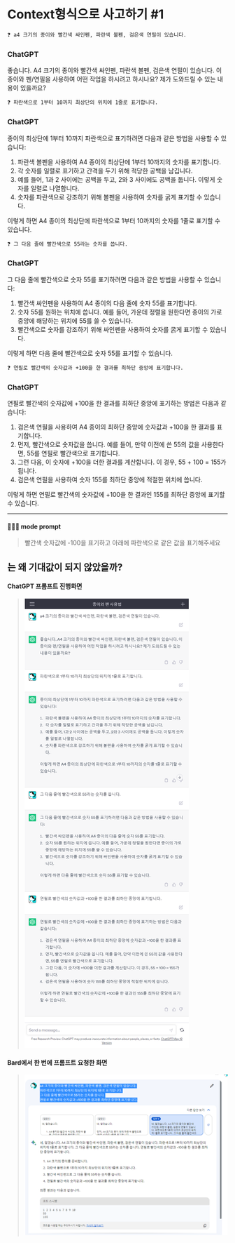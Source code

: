 # Context형식으로 사고하기 #1

~~~
❓ a4 크기의 종이와 빨간색 싸인펜, 파란색 볼펜, 검은색 연필이 있습니다.
~~~

### ChatGPT

좋습니다. A4 크기의 종이와 빨간색 싸인펜, 파란색 볼펜, 검은색 연필이 있습니다. 이 종이와 펜/연필을 사용하여 어떤 작업을 하시려고 하시나요? 제가 도와드릴 수 있는 내용이 있을까요?


~~~
❓ 파란색으로 1부터 10까지 최상단의 위치에 1줄로 표기합니다.
~~~

### ChatGPT

종이의 최상단에 1부터 10까지 파란색으로 표기하려면 다음과 같은 방법을 사용할 수 있습니다:

1. 파란색 볼펜을 사용하여 A4 종이의 최상단에 1부터 10까지의 숫자를 표기합니다.
2. 각 숫자를 일렬로 표기하고 간격을 두기 위해 적당한 공백을 남깁니다.
3. 예를 들어, 1과 2 사이에는 공백을 두고, 2와 3 사이에도 공백을 둡니다. 이렇게 숫자를 일렬로 나열합니다.
4. 숫자를 파란색으로 강조하기 위해 볼펜을 사용하여 숫자를 굵게 표기할 수 있습니다.

이렇게 하면 A4 종이의 최상단에 파란색으로 1부터 10까지의 숫자를 1줄로 표기할 수 있습니다.


~~~
❓ 그 다음 줄에 빨간색으로 55라는 숫자를 씁니다.
~~~

### ChatGPT

그 다음 줄에 빨간색으로 숫자 55를 표기하려면 다음과 같은 방법을 사용할 수 있습니다:

1. 빨간색 싸인펜을 사용하여 A4 종이의 다음 줄에 숫자 55를 표기합니다.
2. 숫자 55를 원하는 위치에 씁니다. 예를 들어, 가운데 정렬을 원한다면 종이의 가로 중앙에 해당하는 위치에 55를 쓸 수 있습니다.
3. 빨간색으로 숫자를 강조하기 위해 싸인펜을 사용하여 숫자를 굵게 표기할 수 있습니다.

이렇게 하면 다음 줄에 빨간색으로 숫자 55를 표기할 수 있습니다.


~~~
❓ 연필로 빨간색의 숫자값과 +100을 한 결과를 최하단 중앙에 표기합니다.
~~~

### ChatGPT

연필로 빨간색의 숫자값에 +100을 한 결과를 최하단 중앙에 표기하는 방법은 다음과 같습니다:

1. 검은색 연필을 사용하여 A4 종이의 최하단 중앙에 숫자값과 +100을 한 결과를 표기합니다.
2. 먼저, 빨간색으로 숫자값을 씁니다. 예를 들어, 만약 이전에 쓴 55의 값을 사용한다면, 55를 연필로 빨간색으로 표기합니다.
3. 그런 다음, 이 숫자에 +100을 더한 결과를 계산합니다. 이 경우, 55 + 100 = 155가 됩니다.
4. 검은색 연필을 사용하여 숫자 155를 최하단 중앙에 적절한 위치에 씁니다.

이렇게 하면 연필로 빨간색의 숫자값에 +100을 한 결과인 155를 최하단 중앙에 표기할 수 있습니다.


----
#### 👨🏾‍🦳 mode prompt
> 빨간색 숫자값에 -100을 표기하고 아래에 파란색으로 같은 값을 표기해주세요

는 왜 기대값이 되지 않았을까?
----
#### ChatGPT 프롬프트 진행화면
  
> ![context형사고방식.png](context.png)

#### Bard에서 한 번에 프롬프트 요청한 화면
 
> ![context형사고방식.png](context2.png)
